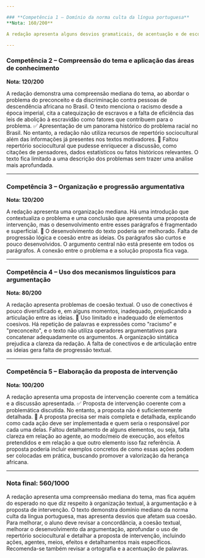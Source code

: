 ```yaml
---

### **Competência 1 – Domínio da norma culta da língua portuguesa**
**Nota: 160/200**

A redação apresenta alguns desvios gramaticais, de acentuação e de escolha de vocábulos. Há problemas de concordância verbal em "existem acontecimentos de repressão à herança africana", em que o verbo "existem" deveria concordar com "acontecimentos", que é plural. Também, "espera-se alguma atitude" apresenta concordância inadequada, visto que "atitude" é singular.  Em "porém apenas a conscientizacação sobre o racismo não garante que a sociedade valorize a herança africana desses indivíduos", há um desvio de concordância nominal entre "conscientizacação" e "sociedade". Finalmente, há um problema de escolha de vocábulo em "coisa que não se encontra com facilidade" e "mais assertivas vindas do Estado", ambos imprecisos e sem clareza. A repetição da palavra "racismo" e o uso de expressões como "coisa que" demonstram falta de vocabulário e prejudicam a clareza do texto. Há também problemas de acentuação e ortografia em algumas palavras, como "conscientizacação" (conscientização) e "afro-descendentes" (afrodescendentes). Apesar desses desvios, a redação demonstra um domínio mediano da língua portuguesa, com alguns desvios gramaticais e de convenções da escrita.

---
```


### **Competência 2 – Compreensão do tema e aplicação das áreas de conhecimento**
**Nota: 120/200**

A redação demonstra uma compreensão mediana do tema, ao abordar o problema do preconceito e da discriminação contra pessoas de descendência africana no Brasil. O texto menciona o racismo desde a época imperial, cita a catequização de escravos e a falta de eficiência das leis de abolição à escravidão como fatores que contribuem para o problema. ✅ Apresentação de um panorama histórico do problema racial no Brasil. No entanto, a redação não utiliza recursos de repertório sociocultural além das informações já presentes nos textos motivadores.  🔹 Faltou repertório sociocultural que pudesse enriquecer a discussão, como citações de pensadores, dados estatísticos ou fatos históricos relevantes. O texto fica limitado a uma descrição dos problemas sem trazer uma análise mais aprofundada.

---

### **Competência 3 – Organização e progressão argumentativa**
**Nota: 120/200**

A redação apresenta uma organização mediana. Há uma introdução que contextualiza o problema e uma conclusão que apresenta uma proposta de intervenção, mas o desenvolvimento entre esses parágrafos é fragmentado e superficial.  🔹 O desenvolvimento do texto poderia ser melhorado.  Falta de progressão lógica e coesão entre as ideias. Os parágrafos são curtos e pouco desenvolvidos. O argumento central não está presente em todos os parágrafos. A conexão entre o problema e a solução proposta fica vaga.

---

### **Competência 4 – Uso dos mecanismos linguísticos para argumentação**
**Nota: 80/200**

A redação apresenta problemas de coesão textual. O uso de conectivos é pouco diversificado e, em alguns momentos, inadequado, prejudicando a articulação entre as ideias.  🔹 Uso limitado e inadequado de elementos coesivos. Há repetição de palavras e expressões como "racismo" e "preconceito", e o texto não utiliza operadores argumentativos para concatenar adequadamente os argumentos. A organização sintática prejudica a clareza da redação.  A falta de conectivos e de articulação entre as ideias gera falta de progressão textual.

---

### **Competência 5 – Elaboração da proposta de intervenção**
**Nota: 100/200**

A redação apresenta uma proposta de intervenção coerente com a temática e a discussão apresentada.  ✅ Proposta de intervenção coerente com a problemática discutida.  No entanto, a proposta não é suficientemente detalhada.  🔹 A proposta precisa ser mais completa e detalhada, explicando como cada ação deve ser implementada e quem seria o responsável por cada uma delas. Faltou detalhamento de alguns elementos, ou seja, falta clareza em relação ao agente, ao modo/meio de execução, aos efeitos pretendidos e em relação a que outro elemento isso faz referência.  A proposta poderia incluir exemplos concretos de como essas ações podem ser colocadas em prática, buscando promover a valorização da herança africana.

---

### **Nota final: 560/1000**

A redação apresenta uma compreensão mediana do tema, mas fica aquém do esperado no que diz respeito à organização textual, à argumentação e à proposta de intervenção. O texto demonstra domínio mediano da norma culta da língua portuguesa, mas apresenta desvios que afetam sua coesão. Para melhorar, o aluno deve revisar a concordância, a coesão textual, melhorar o desenvolvimento da argumentação, aprofundar o uso de repertório sociocultural e detalhar a proposta de intervenção, incluindo ações, agentes, meios, efeitos e detalhamentos mais específicos.  Recomenda-se também revisar a ortografia e a acentuação de palavras.
